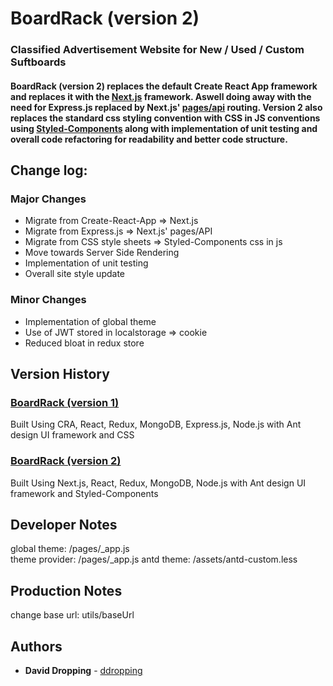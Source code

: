 # BoardRack (version 2)

### Classified Advertisement Website for New / Used / Custom Suftboards

#### BoardRack (version 2) replaces the default Create React App framework and replaces it with the [Next.js](https://github.com/zeit/next.js/) framework. Aswell doing away with the need for Express.js replaced by Next.js' [pages/api](https://nextjs.org/docs/api-routes/introduction) routing. Version 2 also replaces the standard css styling convention with CSS in JS conventions using [Styled-Components](https://github.com/styled-components/styled-components) along with implementation of unit testing and overall code refactoring for readability and better code structure.

## Change log:

### Major Changes

- Migrate from Create-React-App => Next.js
- Migrate from Express.js => Next.js' pages/API
- Migrate from CSS style sheets => Styled-Components css in js
- Move towards Server Side Rendering
- Implementation of unit testing
- Overall site style update

### Minor Changes

- Implementation of global theme
- Use of JWT stored in localstorage => cookie
- Reduced bloat in redux store

## Version History

### [BoardRack (version 1)](https://github.com/DDropping/BoardRack)

Built Using CRA, React, Redux, MongoDB, Express.js, Node.js with Ant design UI framework and CSS

### [BoardRack (version 2)](https://github.com/DDropping/BoardRack_v2)

Built Using Next.js, React, Redux, MongoDB, Node.js with Ant design UI framework and Styled-Components

## Developer Notes

global theme: /pages/\_app.js  
theme provider: /pages/\_app.js
antd theme: /assets/antd-custom.less

## Production Notes

change base url: utils/baseUrl

## Authors

- **David Dropping** - [ddropping](https://github.com/ddropping)
